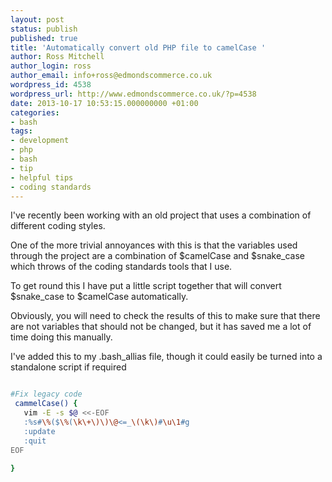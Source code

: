 ```yaml
---
layout: post
status: publish
published: true
title: 'Automatically convert old PHP file to camelCase '
author: Ross Mitchell
author_login: ross
author_email: info+ross@edmondscommerce.co.uk
wordpress_id: 4538
wordpress_url: http://www.edmondscommerce.co.uk/?p=4538
date: 2013-10-17 10:53:15.000000000 +01:00
categories:
- bash
tags:
- development
- php
- bash
- tip
- helpful tips
- coding standards
---
```

I've recently been working with an old project that uses a combination of different coding styles.

One of the more trivial annoyances with this is that the variables used through the project are a combination of $camelCase and $snake_case which throws of the coding standards tools that I use.

To get round this I have put a little script together that will convert $snake_case to $camelCase automatically.

Obviously, you will need to check the results of this to make sure that there are not variables that should not be changed, but it has saved me a lot of time doing this manually.

I've added this to my .bash_allias file, though it could easily be turned into a standalone script if required

```bash

#Fix legacy code
 cammelCase() {
   vim -E -s $@ <<-EOF
   :%s#\%($\%(\k\+\)\)\@<=_\(\k\)#\u\1#g
   :update
   :quit
EOF
 
}


```
